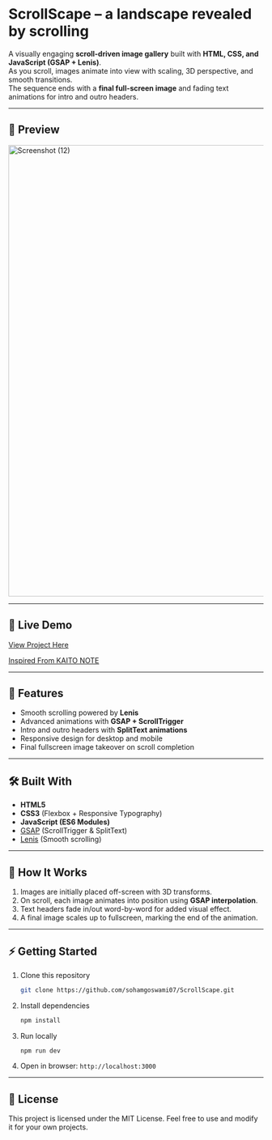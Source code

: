 # ScrollScape – a landscape revealed by scrolling

A visually engaging **scroll-driven image gallery** built with **HTML, CSS, and JavaScript (GSAP + Lenis)**.  
As you scroll, images animate into view with scaling, 3D perspective, and smooth transitions.  
The sequence ends with a **final full-screen image** and fading text animations for intro and outro headers.

---

## 📸 Preview
<img width="1920" height="892" alt="Screenshot (12)" src="https://github.com/user-attachments/assets/779622bc-b4c8-4be9-83c5-959f6f529c1a" />

---

## 🔗 Live Demo
[View Project Here](https://sohamgoswami07.github.io/ScrollScape/)  
  
[Inspired From KAITO NOTE](https://kaitonote.com/)

---

## 🚀 Features
- Smooth scrolling powered by **Lenis**  
- Advanced animations with **GSAP + ScrollTrigger**  
- Intro and outro headers with **SplitText animations**  
- Responsive design for desktop and mobile  
- Final fullscreen image takeover on scroll completion  

---

## 🛠️ Built With
- **HTML5**  
- **CSS3** (Flexbox + Responsive Typography)  
- **JavaScript (ES6 Modules)**  
- [GSAP](https://greensock.com/gsap/) (ScrollTrigger & SplitText)  
- [Lenis](https://lenis.studiofreight.com/) (Smooth scrolling)  

---

## 📂 How It Works
1. Images are initially placed off-screen with 3D transforms.  
2. On scroll, each image animates into position using **GSAP interpolation**.  
3. Text headers fade in/out word-by-word for added visual effect.  
4. A final image scales up to fullscreen, marking the end of the animation.  

---

## ⚡ Getting Started
1. Clone this repository  
   ```bash
   git clone https://github.com/sohamgoswami07/ScrollScape.git
   ```

2. Install dependencies

   ```bash
   npm install
   ```
3. Run locally

   ```bash
   npm run dev
   ```
4. Open in browser: `http://localhost:3000`

---

## 📄 License

This project is licensed under the MIT License.
Feel free to use and modify it for your own projects.
